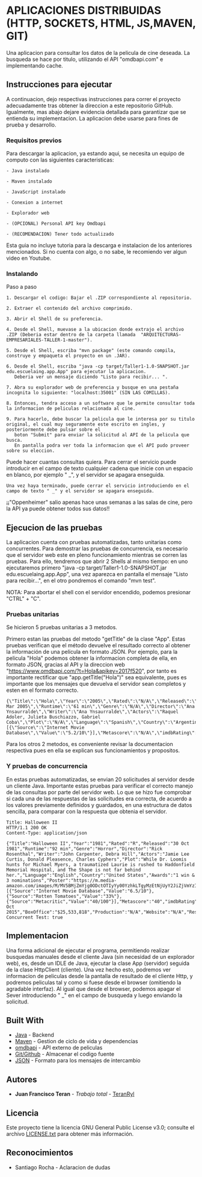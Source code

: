 # APLICACIONES DISTRIBUIDAS (HTTP, SOCKETS, HTML, JS,MAVEN, GIT)

Una aplicacion para consultar los datos de la pelicula de cine deseada. La busqueda se hace por titulo, utilizando el API "omdbapi.com" e implementando cache.

## Instrucciones para ejecutar

A continuacion, dejo respectivas instrucciones para correr el proyecto adecuadamente tras obtener la direccion a este repositorio GitHub. Igualmente, mas abajo dejare evidencia detallada para garantizar que se entienda su implementacion. La aplicacion debe usarse para fines de prueba y desarrollo.

### Requisitos previos

Para descargar la aplicacion, ya estando aqui, se necesita un equipo de computo con las siguientes caracteristicas:

```
- Java instalado

- Maven instalado

- JavaScript instalado

- Conexion a internet

- Explorador web

- (OPCIONAL) Personal API key Omdbapi

- (RECOMENDACION) Tener todo actualizado
```
Esta guia no incluye tutoria para la descarga e instalacion de los anteriores mencionados. Si no cuenta con algo, o no sabe, le recomiendo ver algun video en Youtube.

### Instalando

Paso a paso

```
1. Descargar el codigo: Bajar el .ZIP correspondiente al repositorio.

2. Extraer el contenido del archivo comprimido.

3. Abrir el Shell de su preferencia.

4. Desde el Shell, muevase a la ubicacion donde extrajo el archivo .ZIP (Deberia estar dentro de la carpeta llamada  "ARQUITECTURAS-EMPRESARIALES-TALLER-1-master").

5. Desde el Shell, escriba "mvn package" (este comando compila, construye y empaqueta el proyecto en un .JAR).

6. Desde el Shell, escriba "java -cp target/Taller1-1.0-SNAPSHOT.jar edu.escuelaing.app.App" para ejecutar la aplicacion.
   Deberia ver un mensaje diciendo "Listo para recibir... ".

7. Abra su explorador web de preferencia y busque en una pestaña incognita lo siguiente: "localhost:35001" (SIN LAS COMILLAS).

8. Entonces, tendra acceso a un software que le permite consultar toda la informacion de peliculas relacionada al cine.

9. Para hacerlo, debe buscar la pelicula que le interesa por su titulo original, el cual muy seguramente este escrito en ingles, y posteriormente debe pulsar sobre el
   boton "Submit" para enviar la solicitud al API de la pelicula que busca.
   En pantalla podra ver toda la informacion que el API pudo proveer sobre su eleccion.
```

Puede hacer cuantas consultas quiera. Para cerrar el servicio puede introducir en el campo de texto cualquier cadena que inicie con un espacio en blanco, por ejemplo " _", y el servidor se apagara enseguida. 

```
Una vez haya terminado, puede cerrar el servicio introduciendo en el campo de texto " _" y el servidor se apagara enseguida.

```

¡¡"Oppenheimer" salio apenas hace unas semanas a las salas de cine, pero la API ya puede obtener todos sus datos!!

## Ejecucion de las pruebas

La aplicacion cuenta con pruebas automatizadas, tanto unitarias como concurrentes. Para demostrar las pruebas de concurrencia, es necesario que el servidor web este en pleno funcionamiento mientras se corren las pruebas. Para ello, tendremos que abrir 2 Shells al mismo tiempo: en uno ejecutaremos primero "java -cp target/Taller1-1.0-SNAPSHOT.jar edu.escuelaing.app.App", una vez aparezca en pantalla el mensaje "Listo para recibir...", en el otro pondremos el comando "mvn test".

NOTA: Para abortar el shell con el servidor encendido, podemos presionar "CTRL" + "C".

### Pruebas unitarias

Se hicieron 5 pruebas unitarias a 3 metodos.

Primero estan las pruebas del metodo "getTitle" de la clase "App".
Estas pruebas verifican que el método devuelve el resultado correcto al obtener la información de una película en formato JSON.
Por ejemplo, para la pelicula "Hola" podemos obtener la informacion completa de ella, en formato JSON, gracias al API y la direccion web "https://www.omdbapi.com/?t=Hola&apikey=2017f520", por tanto es importante rectificar que "app.getTitle("Hola")" sea equivalente, pues es importante que los mensajes que devuelva el servidor sean completos y esten en el formato correcto.
```
{\"Title\":\"Hola\",\"Year\":\"2005\",\"Rated\":\"N/A\",\"Released\":\"01 Mar 2005\",\"Runtime\":\"61 min\",\"Genre\":\"N/A\",\"Director\":\"Ana Ynsaurralde\",\"Writer\":\"Ana Ynsaurralde\",\"Actors\":\"Raquel Adoler, Julieta Buschiazzo, Gabriel Coba\",\"Plot\":\"N/A\",\"Language\":\"Spanish\",\"Country\":\"Argentina\",\"Awards\":\"N/A\",\"Poster\":\"N/A\",\"Ratings\":[{\"Source\":\"Internet Movie Database\",\"Value\":\"5.2/10\"}],\"Metascore\":\"N/A\",\"imdbRating\":\"5.2\",\"imdbVotes\":\"5\",\"imdbID\":\"tt0451761\",\"Type\":\"movie\",\"DVD\":\"N/A\",\"BoxOffice\":\"N/A\",\"Production\":\"N/A\",\"Website\":\"N/A\",\"Response\":\"True\"}
```
Para los otros 2 metodos, es conveniente revisar la documentacion respectiva pues en ella se explican sus funcionamientos y propositos.

### Y pruebas de concurrencia

En estas pruebas automatizadas, se envian 20 solicitudes al servidor desde un cliente Java. Importante estas pruebas para verificar el correcto manejo de las consultas por parte del servidor web.
Lo que se hizo fue comprobar si cada una de las respuestas de las solicitudes era correcta, de acuerdo a los valores previamente definidos y guardados, en una estructura de datos sencilla, para comparar con la respuesta que obtenia el servidor.

```
Title: Halloween II
HTTP/1.1 200 OK
Content-Type: application/json

{"Title":"Halloween II","Year":"1981","Rated":"R","Released":"30 Oct 1981","Runtime":"92 min","Genre":"Horror","Director":"Rick Rosenthal","Writer":"John Carpenter, Debra Hill","Actors":"Jamie Lee Curtis, Donald Pleasence, Charles Cyphers","Plot":"While Dr. Loomis hunts for Michael Myers, a traumatized Laurie is rushed to Haddonfield Memorial Hospital, and The Shape is not far behind her.","Language":"English","Country":"United States","Awards":"1 win & 3 nominations","Poster":"https://m.media-amazon.com/images/M/MV5BMjZmYjg0ODctOTIyYy00YzhkLTgyMzEtNjUyY2JiZjVmYzI2XkEyXkFqcGdeQXVyMTQxNzMzNDI@._V1_SX300.jpg","Ratings":[{"Source":"Internet Movie Database","Value":"6.5/10"},{"Source":"Rotten Tomatoes","Value":"33%"},{"Source":"Metacritic","Value":"40/100"}],"Metascore":"40","imdbRating":"6.5","imdbVotes":"96,871","imdbID":"tt0082495","Type":"movie","DVD":"19 Oct 2015","BoxOffice":"$25,533,818","Production":"N/A","Website":"N/A","Response":"True"}
Concurrent Test: true
```

## Implementacion

Una forma adicional de ejecutar el programa, permitiendo realizar busquedas manuales desde el cliente Java (sin necesidad de un explorador web), es, desde un IDLE de Java, ejecutar la clase App (servidor) seguida de la clase HttpClient (cliente). Una vez hecho esto, podremos ver informacion de peliculas desde la pantalla de resultado de el cliente Http, y podremos peliculas tal y como si fuese desde el browser (omitiendo la agradable interfaz). Al igual que desde el browser, podemos apagar el Sever introduciendo " _" en el campo de busqueda y luego enviando la solicitud.

## Built With

* [Java](https://www.oracle.com/co/java/) - Backend
* [Maven](https://maven.apache.org/) - Gestion de ciclo de vida y dependencias
* [omdbapi](https://www.omdbapi.com) - API externo de peliculas
* [Git/Github](https://git-scm.com/) - Almacenar el codigo fuente
* [JSON](https://www.json.org/json-es.html) - Formato para los mensajes de intercambio

## Autores

* **Juan Francisco Teran** - *Trabajo total* - [TeranRyl](https://github.com/TeranRyl)

## Licencia

Este proyecto tiene la licencia GNU General Public License v3.0; consulte el archivo [LICENSE.txt](LICENSE.txt) para obtener más información.

## Reconocimientos

* Santiago Rocha - Aclaracion de dudas

